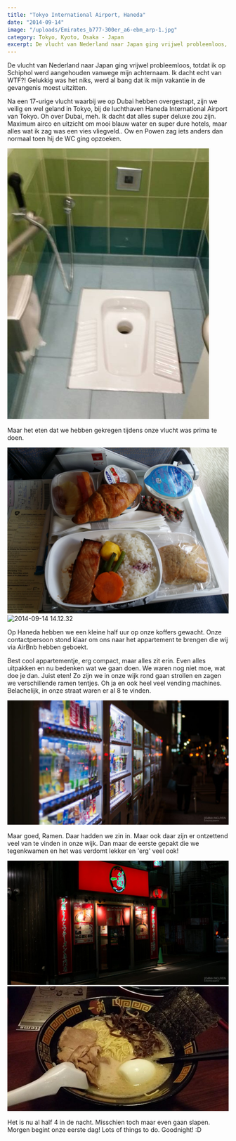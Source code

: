 ```yaml
---
title: "Tokyo International Airport, Haneda"
date: "2014-09-14"
image: "/uploads/Emirates_b777-300er_a6-ebm_arp-1.jpg"
category: Tokyo, Kyoto, Osaka - Japan
excerpt: De vlucht van Nederland naar Japan ging vrijwel probleemloos, totdat ik op Schiphol werd aangehouden vanwege mijn achternaam. Ik dacht echt...
---
```


De vlucht van Nederland naar Japan ging vrijwel probleemloos, totdat ik op Schiphol werd aangehouden vanwege mijn achternaam. Ik dacht echt van WTF?! Gelukkig was het niks, werd al bang dat ik mijn vakantie in de gevangenis moest uitzitten.

Na een 17-urige vlucht waarbij we op Dubai hebben overgestapt, zijn we veilig en wel geland in Tokyo, bij de luchthaven Haneda International Airport van Tokyo. Oh over Dubai, meh. Ik dacht dat alles super deluxe zou zijn. Maximum airco en uitzicht om mooi blauw water en super dure hotels, maar alles wat ik zag was een vies vliegveld.. Ow en Powen zag iets anders dan normaal toen hij de WC ging opzoeken.

![](/uploads/2014-09-13-e1410801850618.jpg)

Maar het eten dat we hebben gekregen tijdens onze vlucht was prima te doen.

![2014-09-14 07.54.50](/uploads/2014-09-14-07.54.50.jpg) ![2014-09-14 14.12.32](/uploads/2014-09-14-14.12.32.jpg)

Op Haneda hebben we een kleine half uur op onze koffers gewacht. Onze contactpersoon stond klaar om ons naar het appartement te brengen die wij via AirBnb hebben geboekt.

Best cool appartementje, erg compact, maar alles zit erin. Even alles uitpakken en nu bedenken wat we gaan doen. We waren nog niet moe, wat doe je dan. Juist eten! Zo zijn we in onze wijk rond gaan strollen en zagen we verschillende ramen tentjes. Oh ja en ook heel veel vending machines. Belachelijk, in onze straat waren er al 8 te vinden.

![DSC02907](/uploads/DSC02907-1024x575.jpg)

Maar goed, Ramen. Daar hadden we zin in. Maar ook daar zijn er ontzettend veel van te vinden in onze wijk. Dan maar de eerste gepakt die we tegenkwamen en het was verdomt lekker en 'erg' veel ook!

![DSC02933](/uploads/DSC02933-1024x575.jpg) ![10599184_803783769682603_3382380813849072477_n](/uploads/10599184_803783769682603_3382380813849072477_n1.jpg)

Het is nu al half 4 in de nacht. Misschien toch maar even gaan slapen. Morgen begint onze eerste dag! Lots of things to do. Goodnight! :D
